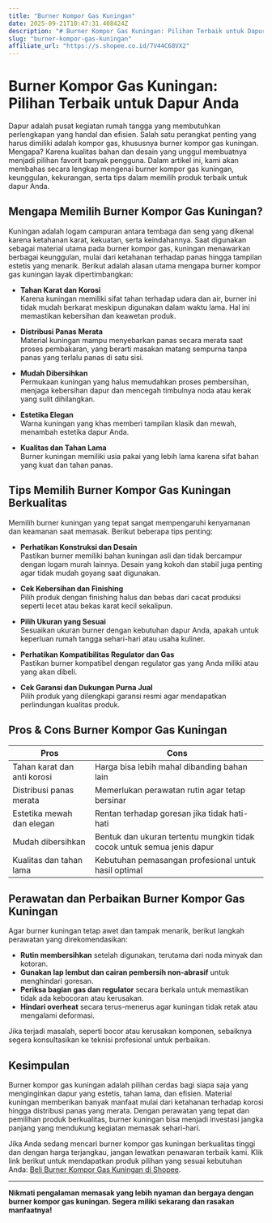 ```yaml
---
title: "Burner Kompor Gas Kuningan"
date: 2025-09-21T10:47:31.408424Z
description: "# Burner Kompor Gas Kuningan: Pilihan Terbaik untuk Dapur Anda..."
slug: "burner-kompor-gas-kuningan"
affiliate_url: "https://s.shopee.co.id/7V44C68VX2"
---
```

# Burner Kompor Gas Kuningan: Pilihan Terbaik untuk Dapur Anda

Dapur adalah pusat kegiatan rumah tangga yang membutuhkan perlengkapan yang handal dan efisien. Salah satu perangkat penting yang harus dimiliki adalah kompor gas, khususnya burner kompor gas kuningan. Mengapa? Karena kualitas bahan dan desain yang unggul membuatnya menjadi pilihan favorit banyak pengguna. Dalam artikel ini, kami akan membahas secara lengkap mengenai burner kompor gas kuningan, keunggulan, kekurangan, serta tips dalam memilih produk terbaik untuk dapur Anda.

## Mengapa Memilih Burner Kompor Gas Kuningan?

Kuningan adalah logam campuran antara tembaga dan seng yang dikenal karena ketahanan karat, kekuatan, serta keindahannya. Saat digunakan sebagai material utama pada burner kompor gas, kuningan menawarkan berbagai keunggulan, mulai dari ketahanan terhadap panas hingga tampilan estetis yang menarik. Berikut adalah alasan utama mengapa burner kompor gas kuningan layak dipertimbangkan:

- **Tahan Karat dan Korosi**  
   Karena kuningan memiliki sifat tahan terhadap udara dan air, burner ini tidak mudah berkarat meskipun digunakan dalam waktu lama. Hal ini memastikan kebersihan dan keawetan produk.

- **Distribusi Panas Merata**  
   Material kuningan mampu menyebarkan panas secara merata saat proses pembakaran, yang berarti masakan matang sempurna tanpa panas yang terlalu panas di satu sisi.

- **Mudah Dibersihkan**  
   Permukaan kuningan yang halus memudahkan proses pembersihan, menjaga kebersihan dapur dan mencegah timbulnya noda atau kerak yang sulit dihilangkan.

- **Estetika Elegan**  
   Warna kuningan yang khas memberi tampilan klasik dan mewah, menambah estetika dapur Anda.

- **Kualitas dan Tahan Lama**  
   Burner kuningan memiliki usia pakai yang lebih lama karena sifat bahan yang kuat dan tahan panas.

## Tips Memilih Burner Kompor Gas Kuningan Berkualitas

Memilih burner kuningan yang tepat sangat mempengaruhi kenyamanan dan keamanan saat memasak. Berikut beberapa tips penting:

- **Perhatikan Konstruksi dan Desain**  
  Pastikan burner memiliki bahan kuningan asli dan tidak bercampur dengan logam murah lainnya. Desain yang kokoh dan stabil juga penting agar tidak mudah goyang saat digunakan.

- **Cek Kebersihan dan Finishing**  
  Pilih produk dengan finishing halus dan bebas dari cacat produksi seperti lecet atau bekas karat kecil sekalipun.

- **Pilih Ukuran yang Sesuai**  
  Sesuaikan ukuran burner dengan kebutuhan dapur Anda, apakah untuk keperluan rumah tangga sehari-hari atau usaha kuliner.

- **Perhatikan Kompatibilitas Regulator dan Gas**  
  Pastikan burner kompatibel dengan regulator gas yang Anda miliki atau yang akan dibeli.

- **Cek Garansi dan Dukungan Purna Jual**  
  Pilih produk yang dilengkapi garansi resmi agar mendapatkan perlindungan kualitas produk.

## Pros & Cons Burner Kompor Gas Kuningan

| **Pros** | **Cons** |
|---|---|
| Tahan karat dan anti korosi | Harga bisa lebih mahal dibanding bahan lain |
| Distribusi panas merata | Memerlukan perawatan rutin agar tetap bersinar |
| Estetika mewah dan elegan | Rentan terhadap goresan jika tidak hati-hati |
| Mudah dibersihkan | Bentuk dan ukuran tertentu mungkin tidak cocok untuk semua jenis dapur |
| Kualitas dan tahan lama | Kebutuhan pemasangan profesional untuk hasil optimal |

## Perawatan dan Perbaikan Burner Kompor Gas Kuningan

Agar burner kuningan tetap awet dan tampak menarik, berikut langkah perawatan yang direkomendasikan:

- **Rutin membersihkan** setelah digunakan, terutama dari noda minyak dan kotoran.
- **Gunakan lap lembut dan cairan pembersih non-abrasif** untuk menghindari goresan.
- **Periksa bagian gas dan regulator** secara berkala untuk memastikan tidak ada kebocoran atau kerusakan.
- **Hindari overheat** secara terus-menerus agar kuningan tidak retak atau mengalami deformasi.

Jika terjadi masalah, seperti bocor atau kerusakan komponen, sebaiknya segera konsultasikan ke teknisi profesional untuk perbaikan.

## Kesimpulan

Burner kompor gas kuningan adalah pilihan cerdas bagi siapa saja yang menginginkan dapur yang estetis, tahan lama, dan efisien. Material kuningan memberikan banyak manfaat mulai dari ketahanan terhadap korosi hingga distribusi panas yang merata. Dengan perawatan yang tepat dan pemilihan produk berkualitas, burner kuningan bisa menjadi investasi jangka panjang yang mendukung kegiatan memasak sehari-hari.

Jika Anda sedang mencari burner kompor gas kuningan berkualitas tinggi dan dengan harga terjangkau, jangan lewatkan penawaran terbaik kami. Klik link berikut untuk mendapatkan produk pilihan yang sesuai kebutuhan Anda: [Beli Burner Kompor Gas Kuningan di Shopee](https://s.shopee.co.id/7V44C68VX2).

---

**Nikmati pengalaman memasak yang lebih nyaman dan bergaya dengan burner kompor gas kuningan. Segera miliki sekarang dan rasakan manfaatnya!**